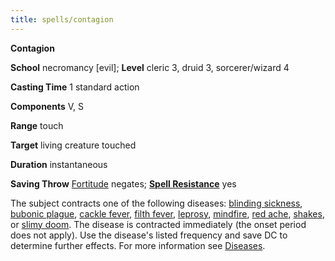```yaml
---
title: spells/contagion
---
```

 **Contagion**

**School** necromancy [evil]; **Level** cleric 3, druid 3, sorcerer/wizard 4

**Casting Time** 1 standard action

**Components** V, S

**Range** touch

**Target** living creature touched

**Duration** instantaneous

**Saving Throw** [Fortitude](../combat.md#_fortitude) negates; **[Spell Resistance](../glossary.md#_spell-resistance)** yes

The subject contracts one of the following diseases: [blinding sickness](../glossary.md#_blinding-sickness), [bubonic plague](../glossary.md#_bubonic-plague), [cackle fever](../glossary.md#_cackle-fever), [filth fever](../glossary.md#_filth-fever), [leprosy](../glossary.md#_leprosy), [mindfire](../glossary.md#_mindfire), [red ache](../glossary.md#_red-ache), [shakes](../glossary.md#_shakes), or [slimy doom](../glossary.md#_slimy-doom). The disease is contracted immediately (the onset period does not apply). Use the disease's listed frequency and save DC to determine further effects. For more information see [Diseases](../glossary.md#_diseases).

